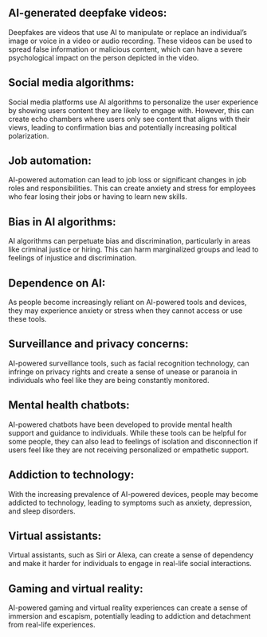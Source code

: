 ## AI-generated deepfake videos:

Deepfakes are videos that use AI to manipulate or replace an individual’s image or voice in a video or audio recording. These videos can be used to spread false information or malicious content, which can have a severe psychological impact on the person depicted in the video.

## Social media algorithms:

Social media platforms use AI algorithms to personalize the user experience by showing users content they are likely to engage with. However, this can create echo chambers where users only see content that aligns with their views, leading to confirmation bias and potentially increasing political polarization.

## Job automation:

AI-powered automation can lead to job loss or significant changes in job roles and responsibilities. This can create anxiety and stress for employees who fear losing their jobs or having to learn new skills.

## Bias in AI algorithms:

AI algorithms can perpetuate bias and discrimination, particularly in areas like criminal justice or hiring. This can harm marginalized groups and lead to feelings of injustice and discrimination.

## Dependence on AI:

As people become increasingly reliant on AI-powered tools and devices, they may experience anxiety or stress when they cannot access or use these tools.

## Surveillance and privacy concerns:

AI-powered surveillance tools, such as facial recognition technology, can infringe on privacy rights and create a sense of unease or paranoia in individuals who feel like they are being constantly monitored.

## Mental health chatbots:

AI-powered chatbots have been developed to provide mental health support and guidance to individuals. While these tools can be helpful for some people, they can also lead to feelings of isolation and disconnection if users feel like they are not receiving personalized or empathetic support.

## Addiction to technology:

With the increasing prevalence of AI-powered devices, people may become addicted to technology, leading to symptoms such as anxiety, depression, and sleep disorders.

## Virtual assistants:

Virtual assistants, such as Siri or Alexa, can create a sense of dependency and make it harder for individuals to engage in real-life social interactions.

## Gaming and virtual reality:

AI-powered gaming and virtual reality experiences can create a sense of immersion and escapism, potentially leading to addiction and detachment from real-life experiences.
